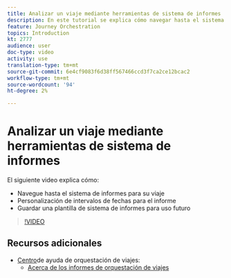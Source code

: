 ```yaml
---
title: Analizar un viaje mediante herramientas de sistema de informes
description: En este tutorial se explica cómo navegar hasta el sistema de informes durante el viaje, cómo personalizar los intervalos de fechas para el informe y cómo guardar una plantilla de sistema de informes para un uso futuro.
feature: Journey Orchestration
topics: Introduction
kt: 2777
audience: user
doc-type: video
activity: use
translation-type: tm+mt
source-git-commit: 6e4cf9083f6d38ff567466ccd3f7ca2ce12bcac2
workflow-type: tm+mt
source-wordcount: '94'
ht-degree: 2%

---
```



# Analizar un viaje mediante herramientas de sistema de informes

El siguiente video explica cómo:

* Navegue hasta el sistema de informes para su viaje
* Personalización de intervalos de fechas para el informe
* Guardar una plantilla de sistema de informes para uso futuro

>[!VIDEO](https://video.tv.adobe.com/v/29321?quality=12)

## Recursos adicionales

* [Centro](https://docs.adobe.com/content/help/en/journeys/using/journey-orchestration-home.html)de ayuda de orquestación de viajes:
   * [Acerca de los informes de orquestación de viajes](https://docs.adobe.com/content/help/en/journeys/using/journey-reports/about-journey-reports.html)
